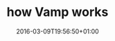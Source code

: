 ---
date: 2016-03-09T19:56:50+01:00
title: how Vamp works
menu:
  main:
    parent: RESOURCES
    identifier: how Vamp works
    weight: 10
---